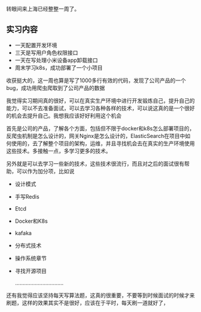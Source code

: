 转眼间来上海已经整整一周了。

## 实习内容

- 一天配置开发环境
- 三天是写用户角色权限接口
- 一天在写处理小米设备app卸载接口
- 周末学习k8s，成功部署了一个小项目

收获挺大的，这一周也算是写了1000多行有效的代码，发现了公司产品的一个bug，成功用爬虫爬取到了公司产品的数据

我觉得实习期间真的很好，可以在真实生产环境中进行开发锻炼自己，提升自己的能力，可以不去准备面试，可以去学习各种各样的技术，可以说这真的是一个很好的机会去提升自己。我想我应该好好利用这个机会

首先是公司的产品，了解各个方面，包括但不限于docker和k8s怎么部署项目的，反爬虫机制是怎么设计的，网关Nginx是怎么设计的，ElasticSearch在项目中如何使用的，去了解整个项目的架构，运维，并且寻找机会去在真实的生产环境使用这些技术。多接触一点，多学习更多的技术。

另外就是可以去学习一些新的技术，这些技术很流行，而且对之后的面试很有帮助，可以作为加分项，比如说

- 设计模式

- 手写Redis

- Etcd

- Docker和K8s

- kafaka

- 分布式技术

- 操作系统章节

- 寻找开源项目

  ................................

还有我觉得应该坚持每天写算法题，这真的很重要，不要等到时候面试的时候才来刷题，这样的效果其实不是很好，应该在于平时，每天刷一道就好了，